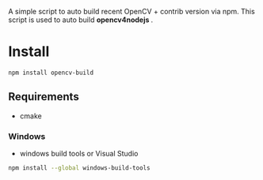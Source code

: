 A simple script to auto build recent OpenCV + contrib version via npm. This script is used to auto build <a name="https://github.com/justadudewhohacks/opencv4nodejs"><b>opencv4nodejs </b></a>.

# Install
```
npm install opencv-build
```

## Requirements
- cmake

### Windows
- windows build tools or Visual Studio

``` bash
npm install --global windows-build-tools
```
